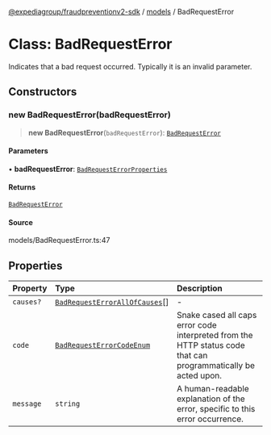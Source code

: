 [@expediagroup/fraudpreventionv2-sdk](../../index.md) / [models](../index.md) / BadRequestError

# Class: BadRequestError

Indicates that a bad request occurred. Typically it is an invalid parameter.

## Constructors

### new BadRequestError(badRequestError)

> **new BadRequestError**(`badRequestError`): [`BadRequestError`](BadRequestError.md)

#### Parameters

• **badRequestError**: [`BadRequestErrorProperties`](../interfaces/BadRequestErrorProperties.md)

#### Returns

[`BadRequestError`](BadRequestError.md)

#### Source

models/BadRequestError.ts:47

## Properties

| Property | Type | Description |
| :------ | :------ | :------ |
| `causes?` | [`BadRequestErrorAllOfCauses`](BadRequestErrorAllOfCauses.md)[] | - |
| `code` | [`BadRequestErrorCodeEnum`](../type-aliases/BadRequestErrorCodeEnum.md) | Snake cased all caps error code interpreted from the HTTP status code that can programmatically be acted upon. |
| `message` | `string` | A human-readable explanation of the error, specific to this error occurrence. |
